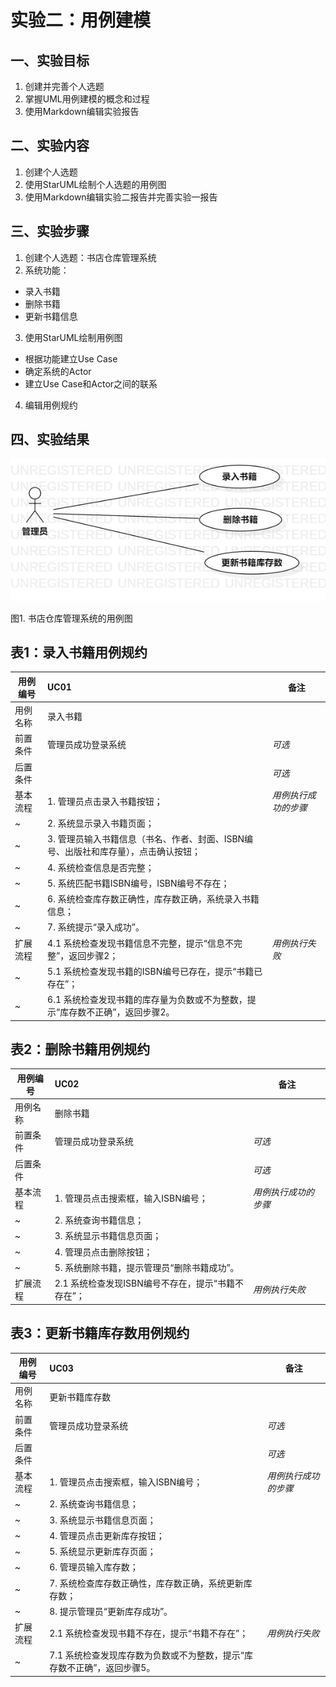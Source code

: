 # 实验二：用例建模

## 一、实验目标
1. 创建并完善个人选题
2. 掌握UML用例建模的概念和过程
3. 使用Markdown编辑实验报告

## 二、实验内容
1. 创建个人选题
2. 使用StarUML绘制个人选题的用例图
3. 使用Markdown编辑实验二报告并完善实验一报告

## 三、实验步骤
1. 创建个人选题：书店仓库管理系统
2. 系统功能：
 - 录入书籍
 - 删除书籍
 - 更新书籍信息
3. 使用StarUML绘制用例图
 - 根据功能建立Use Case
 - 确定系统的Actor
 - 建立Use Case和Actor之间的联系
4. 编辑用例规约


## 四、实验结果
![用例图](./lab2_UseCaseDiagram.jpg)

图1. 书店仓库管理系统的用例图



## 表1：录入书籍用例规约  

用例编号  | UC01 | 备注  
-|:-|-  
用例名称  | 录入书籍  |   
前置条件  | 管理员成功登录系统     | *可选*   
后置条件  |      | *可选*   
基本流程  | 1. 管理员点击录入书籍按钮；  |*用例执行成功的步骤*    
~| 2. 系统显示录入书籍页面；  |   
~| 3. 管理员输入书籍信息（书名、作者、封面、ISBN编号、出版社和库存量），点击确认按钮；  |   
~| 4. 系统检查信息是否完整；  |   
~| 5. 系统匹配书籍ISBN编号，ISBN编号不存在；  |  
~| 6. 系统检查库存数正确性，库存数正确，系统录入书籍信息；  |   
~| 7. 系统提示“录入成功”。  |   
扩展流程  | 4.1 系统检查发现书籍信息不完整，提示“信息不完整”，返回步骤2；  |*用例执行失败*    
~| 5.1 系统检查发现书籍的ISBN编号已存在，提示“书籍已存在”；  |  
~| 6.1 系统检查发现书籍的库存量为负数或不为整数，提示“库存数不正确”，返回步骤2。  |  


## 表2：删除书籍用例规约  

用例编号  | UC02 | 备注  
-|:-|-  
用例名称  | 删除书籍  |   
前置条件  | 管理员成功登录系统     | *可选*   
后置条件  |      | *可选*   
基本流程  | 1. 管理员点击搜索框，输入ISBN编号；  |*用例执行成功的步骤*    
~| 2. 系统查询书籍信息；  |   
~| 3. 系统显示书籍信息页面；  |   
~| 4. 管理员点击删除按钮；  |   
~| 5. 系统删除书籍，提示管理员“删除书籍成功”。  |  
扩展流程  | 2.1 系统检查发现ISBN编号不存在，提示“书籍不存在”； |*用例执行失败*    
 

## 表3：更新书籍库存数用例规约  

用例编号  | UC03 | 备注  
-|:-|-  
用例名称  | 更新书籍库存数  |   
前置条件  | 管理员成功登录系统     | *可选*   
后置条件  |      | *可选*   
基本流程  | 1. 管理员点击搜索框，输入ISBN编号；  |*用例执行成功的步骤*    
~| 2. 系统查询书籍信息；  |   
~| 3. 系统显示书籍信息页面；  |   
~| 4. 管理员点击更新库存按钮；  |   
~| 5. 系统显示更新库存页面；  |   
~| 6. 管理员输入库存数；  |
~| 7. 系统检查库存数正确性，库存数正确，系统更新库存数；  |  
~| 8. 提示管理员“更新库存成功”。  |
扩展流程  | 2.1 系统检查发现书籍不存在，提示“书籍不存在”；  |*用例执行失败*   
~| 7.1 系统检查发现库存数为负数或不为整数，提示“库存数不正确”，返回步骤5。 |   